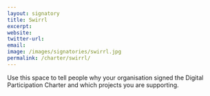 ```yaml
---
layout: signatory
title: Swirrl
excerpt: 
website: 
twitter-url:
email: 
image: /images/signatories/swirrl.jpg
permalink: /charter/swirrl/
---
```


Use this space to tell people why your organisation signed the Digital Participation Charter and which projects you are supporting.